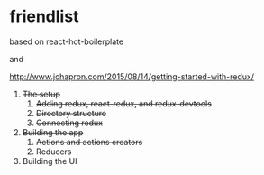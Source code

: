 # friendlist

based on react-hot-boilerplate

and

http://www.jchapron.com/2015/08/14/getting-started-with-redux/

1. ~~The setup~~
	1. ~~Adding redux, react-redux, and redux-devtools~~
	1. ~~Directory structure~~
	1. ~~Connecting redux~~
1. ~~Building the app~~
	1. ~~Actions and actions creators~~
	1. ~~Reducers~~
1. Building the UI
